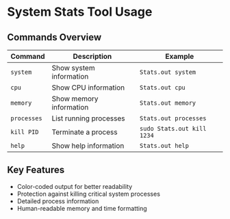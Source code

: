 # System Stats Tool Usage

## Commands Overview

| Command     | Description                  | Example                |
|-------------|------------------------------|------------------------|
| `system`    | Show system information      | `Stats.out system`     |
| `cpu`       | Show CPU information         | `Stats.out cpu`        |
| `memory`    | Show memory information      | `Stats.out memory`     |
| `processes` | List running processes       | `Stats.out processes`  |
| `kill PID`  | Terminate a process          | `sudo Stats.out kill 1234` |
| `help`      | Show help information        | `Stats.out help`       |

## Key Features
- Color-coded output for better readability
- Protection against killing critical system processes
- Detailed process information
- Human-readable memory and time formatting
